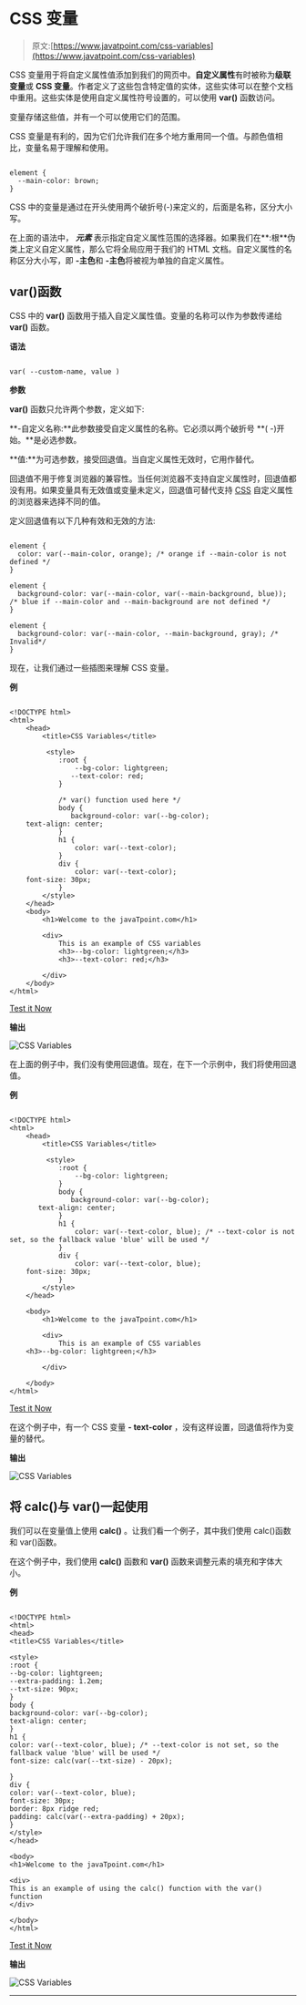 # CSS 变量

> 原文:[https://www.javatpoint.com/css-variables](https://www.javatpoint.com/css-variables)

CSS 变量用于将自定义属性值添加到我们的网页中。**自定义属性**有时被称为**级联变量**或 **CSS 变量**。作者定义了这些包含特定值的实体，这些实体可以在整个文档中重用。这些实体是使用自定义属性符号设置的，可以使用 **var()** 函数访问。

变量存储这些值，并有一个可以使用它们的范围。

CSS 变量是有利的，因为它们允许我们在多个地方重用同一个值。与颜色值相比，变量名易于理解和使用。

```

element {
  --main-color: brown;
}

```

CSS 中的变量是通过在开头使用两个破折号(-)来定义的，后面是名称，区分大小写。

在上面的语法中， ***元素*** 表示指定自定义属性范围的选择器。如果我们在**:根**伪类上定义自定义属性，那么它将全局应用于我们的 HTML 文档。自定义属性的名称区分大小写，即 **-主色**和 **-主色**将被视为单独的自定义属性。

## var()函数

CSS 中的 **var()** 函数用于插入自定义属性值。变量的名称可以作为参数传递给 **var()** 函数。

**语法**

```

var( --custom-name, value )

```

**参数**

**var()** 函数只允许两个参数，定义如下:

**-自定义名称:**此参数接受自定义属性的名称。它必须以两个破折号 **( -)开始。**是必选参数。

**值:**为可选参数，接受回退值。当自定义属性无效时，它用作替代。

回退值不用于修复浏览器的兼容性。当任何浏览器不支持自定义属性时，回退值都没有用。如果变量具有无效值或变量未定义，回退值可替代支持 [CSS](https://www.javatpoint.com/css-tutorial) 自定义属性的浏览器来选择不同的值。

定义回退值有以下几种有效和无效的方法:

```

element {
  color: var(--main-color, orange); /* orange if --main-color is not defined */
}

element {
  background-color: var(--main-color, var(--main-background, blue)); /* blue if --main-color and --main-background are not defined */
}

element {
  background-color: var(--main-color, --main-background, gray); /* Invalid*/
}

```

现在，让我们通过一些插图来理解 CSS 变量。

**例**

```

<!DOCTYPE html> 
<html> 
    <head> 
        <title>CSS Variables</title> 

         <style> 
            :root { 
                --bg-color: lightgreen; 
               --text-color: red;
            } 

            /* var() function used here */ 
            body { 
               background-color: var(--bg-color); 
	text-align: center;
            } 
            h1 { 
                color: var(--text-color); 
            } 
            div { 
                color: var(--text-color);
	font-size: 30px;
            } 
        </style> 
    </head> 
    <body> 
        <h1>Welcome to the javaTpoint.com</h1> 

        <div> 
            This is an example of CSS variables
			<h3>--bg-color: lightgreen;</h3>
			<h3>--text-color: red;</h3>

        </div> 
    </body> 
</html>

```

[Test it Now](https://www.javatpoint.com/oprweb/test.jsp?filename=CSSVariables1)

**输出**

![CSS Variables](../Images/8a9c165cae28a8dfa5a2aaa453696473.png)

在上面的例子中，我们没有使用回退值。现在，在下一个示例中，我们将使用回退值。

**例**

```

<!DOCTYPE html> 
<html> 
    <head> 
        <title>CSS Variables</title> 

         <style> 
            :root { 
                --bg-color: lightgreen; 
            } 
            body { 
               background-color: var(--bg-color); 
	   text-align: center;
            } 
            h1 { 
                color: var(--text-color, blue); /* --text-color is not set, so the fallback value 'blue' will be used */
            } 
            div { 
                color: var(--text-color, blue);
	font-size: 30px;
            } 
        </style> 
    </head> 

    <body> 
        <h1>Welcome to the javaTpoint.com</h1> 

        <div> 
            This is an example of CSS variables
	<h3>--bg-color: lightgreen;</h3>

        </div> 

    </body> 
</html>

```

[Test it Now](https://www.javatpoint.com/oprweb/test.jsp?filename=CSSVariables2)

在这个例子中，有一个 CSS 变量 **- text-color** ，没有这样设置，回退值将作为变量的替代。

**输出**

![CSS Variables](../Images/bc7796ac7648ebb87b480f3224594645.png)

## 将 calc()与 var()一起使用

我们可以在变量值上使用 **calc()** 。让我们看一个例子，其中我们使用 calc()函数和 var()函数。

在这个例子中，我们使用 **calc()** 函数和 **var()** 函数来调整元素的填充和字体大小。

**例**

```

<!DOCTYPE html>
<html>
<head>
<title>CSS Variables</title>

<style>
:root {
--bg-color: lightgreen;
--extra-padding: 1.2em;
--txt-size: 90px;
}
body {
background-color: var(--bg-color);
text-align: center;
}
h1 {
color: var(--text-color, blue); /* --text-color is not set, so the fallback value 'blue' will be used */
font-size: calc(var(--txt-size) - 20px);

}
div {
color: var(--text-color, blue);
font-size: 30px;
border: 8px ridge red;
padding: calc(var(--extra-padding) + 20px);
}
</style>
</head>

<body>
<h1>Welcome to the javaTpoint.com</h1>

<div>
This is an example of using the calc() function with the var() function
</div>

</body>
</html>

```

[Test it Now](https://www.javatpoint.com/oprweb/test.jsp?filename=CSSVariables3)

**输出**

![CSS Variables](../Images/1b86eba232e908d065ee004849cbda93.png)

* * *